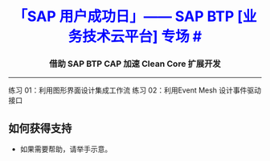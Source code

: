 <div class="draftWatermark"></div>

<h1 style="text-align: center;color:blue;font-weight:bold;">「SAP 用户成功日」—— SAP BTP [业务技术云平台] 专场 #</h1>
<h3 style="text-align: center;"> 借助 SAP BTP CAP 加速 Clean Core 扩展开发 </h3>


---


练习 01：利用图形界面设计集成工作流
练习 02：利用Event Mesh 设计事件驱动接口



## 如何获得支持


* 如果需要帮助，请举手示意。
